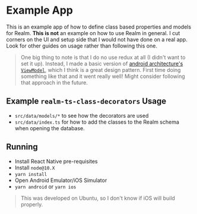 # Example App

This is an example app of how to define class based properties and models for Realm. __This is not__ an example on how to use Realm in general. I cut corners on the UI and setup side that I would not have done on a real app. Look for other guides on usage rather than following this one.

> One big thing to note is that I do no use redux at all (I didn't want to set it up). Instead, I made a basic version of [android architecture's `ViewModel`](https://developer.android.com/topic/libraries/architecture/viewmodel), which I think is a great design pattern. First time doing something like that and it went really well! Might consider following that approach in the future.

## Example `realm-ts-class-decorators` Usage

- `src/data/models/*` to see how the decorators are used
- `src/data/index.ts` for how to add the classes to the Realm schema when opening the database.

## Running

- Install React Native pre-requisites
- Install `node@10.X`
- `yarn install`
- Open Android Emulator/iOS Simulator
- `yarn android` or `yarn ios`

> This was developed on Ubuntu, so I don't know if iOS will build properly.

